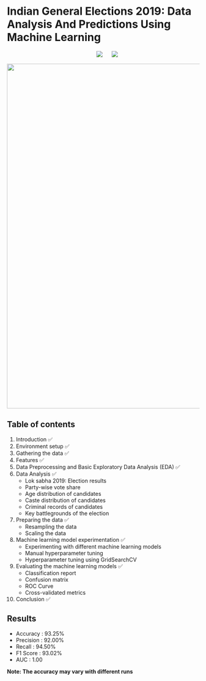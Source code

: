 # Indian General Elections 2019: Data Analysis And Predictions Using Machine Learning
<p align=center><img src="https://img.shields.io/badge/Last%20Commit-February 2021-brightgreen" hspace=20> <img src="https://img.shields.io/badge/Project%20Status-Open-brightgreen"></p>
<img src="https://www.ft.com/__origami/service/image/v2/images/raw/http%3A%2F%2Fcom.ft.imagepublish.upp-prod-us.s3.amazonaws.com%2F5c2322c8-7deb-11e9-81d2-f785092ab560?fit=scale-down&source=next&width=700" width="900">

## Table of contents
1. Introduction :white_check_mark:
2. Environment setup :white_check_mark:
3. Gathering the data :white_check_mark:
4. Features :white_check_mark:
5. Data Preprocessing and Basic Exploratory Data Analysis (EDA) :white_check_mark:
6. Data Analysis :white_check_mark:
    - Lok sabha 2019: Election results
    - Party-wise vote share
    - Age distribution of candidates
    - Caste distribution of candidates
    - Criminal records of candidates
    - Key battlegrounds of the election
7. Preparing the data :white_check_mark:
    - Resampling the data
    - Scaling the data
8. Machine learning model experimentation :white_check_mark:
    - Experimenting with different machine learning models 
    - Manual hyperparameter tuning
    - Hyperparameter tuning using GridSearchCV
9. Evaluating the machine learning models :white_check_mark:
    - Classification report
    - Confusion matrix
    - ROC Curve
    - Cross-validated metrics
10. Conclusion :white_check_mark:

## Results
- Accuracy : 93.25%
- Precision : 92.00%
- Recall : 94.50%
- F1 Score : 93.02%
- AUC : 1.00

**Note: The accuracy may vary with different runs**
